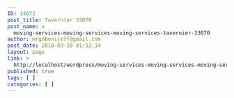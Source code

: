 ```yaml
---
ID: 14672
post_title: Tavernier 33070
post_name: >
  moving-services-moving-services-moving-services-tavernier-33070
author: mrgabonijeff@gmail.com
post_date: 2018-03-28 01:52:14
layout: page
link: >
  http://localhost/wordpress/moving-services-moving-services-moving-services-tavernier-33070/
published: true
tags: [ ]
categories: [ ]
---
```

